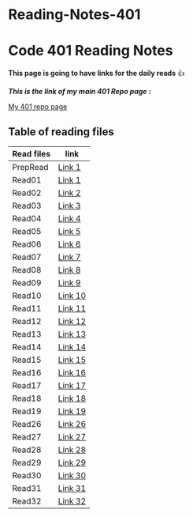 # Reading-Notes-401

# Code 401 Reading Notes

**This page is going to have links for the daily reads** :+1:

***This is the link of my main 401 Repo page :***

[My 401 repo page](https://github.com/Mahmoud-Khader/Reading-Notes-401)

## Table of reading files

| Read files      | link |
| ----------- | ----------- |
| PrepRead      | [Link 1](https://mahmoud-khader.github.io/Reading-Notes-401/PrepRead)      |
| Read01      | [Link 1](https://mahmoud-khader.github.io/Reading-Notes-401/Read01)      |
| Read02      | [Link 2](https://mahmoud-khader.github.io/Reading-Notes-401/Read02)      |
| Read03      | [Link 3](https://mahmoud-khader.github.io/Reading-Notes-401/Read03)      |
| Read04      | [Link 4](https://mahmoud-khader.github.io/Reading-Notes-401/Read04)      |
| Read05      | [Link 5](https://mahmoud-khader.github.io/Reading-Notes-401/Read05)      |
| Read06      | [Link 6](https://mahmoud-khader.github.io/Reading-Notes-401/Read06)      |
| Read07      | [Link 7](https://mahmoud-khader.github.io/Reading-Notes-401/Read07)      |
| Read08      | [Link 8](https://mahmoud-khader.github.io/Reading-Notes-401/Read08)      |
| Read09      | [Link 9](https://mahmoud-khader.github.io/Reading-Notes-401/Read09)      |
| Read10      | [Link 10](https://mahmoud-khader.github.io/Reading-Notes-401/Read10)      |
| Read11      | [Link 11](https://mahmoud-khader.github.io/Reading-Notes-401/Read11)      |
| Read12      | [Link 12](https://mahmoud-khader.github.io/Reading-Notes-401/Read12)      |
| Read13      | [Link 13](https://mahmoud-khader.github.io/Reading-Notes-401/Read13)      |
| Read14      | [Link 14](https://mahmoud-khader.github.io/Reading-Notes-401/Read14)      |
| Read15      | [Link 15](https://mahmoud-khader.github.io/Reading-Notes-401/Read15)      |
| Read16      | [Link 16](https://mahmoud-khader.github.io/Reading-Notes-401/Read16)      |
| Read17      | [Link 17](https://mahmoud-khader.github.io/Reading-Notes-401/Read17)      |
| Read18      | [Link 18](https://mahmoud-khader.github.io/Reading-Notes-401/Read18)      |
| Read19      | [Link 19](https://mahmoud-khader.github.io/Reading-Notes-401/Read19)      |
| Read26      | [Link 26](https://mahmoud-khader.github.io/Reading-Notes-401/Read26)      |
| Read27      | [Link 27](https://mahmoud-khader.github.io/Reading-Notes-401/Read27)      |
| Read28      | [Link 28](https://mahmoud-khader.github.io/Reading-Notes-401/Read28)      |
| Read29      | [Link 29](https://mahmoud-khader.github.io/Reading-Notes-401/Read29)      |
| Read30      | [Link 30](https://mahmoud-khader.github.io/Reading-Notes-401/Read30)      |
| Read31      | [Link 31](https://mahmoud-khader.github.io/Reading-Notes-401/Read31)      |
| Read32      | [Link 32](https://mahmoud-khader.github.io/Reading-Notes-401/Read32)      |
